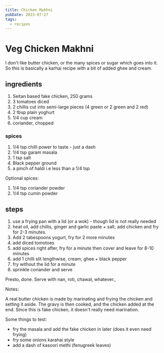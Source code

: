 ```yaml
---
title: Chicken Makhni
pubDate: 2023-07-27
tags:
  - recipes
---
```


# Veg Chicken Makhni

I don't like butter chicken, or the many spices or sugar which goes into it. So this is basically a karhai recipe with a bit of added ghee and cream.

## ingredients

1. Seitan based fake chicken, 250 grams
2. 3 tomatoes diced
3. 2 chillis cut into semi-large pieces (4 green or 2 green and 2 red)
4. 2 tbsp plain yoghurt
5. 1/4 cup cream
6. coriander, chopped

### spices

1. 1/4 tsp chilli power to taste - just a dash
2. 1/4 tsp garam masala
3. 1 tsp salt
4. Black pepper ground
5. a pinch of haldi i.e less than a 1/4 tsp

Optional spices:

1. 1/4 tsp coriander powder
2. 1/4 tsp cumin powder

## steps

1. use a frying pan with a lid (or a wok) - though lid is not really needed
2. heat oil, add chillis, ginger and garlic paste + salt, add chicken and fry for 2-3 minutes.
3. Add 2 tabespoons yogurt, fry for 2 more minutes
4. add diced tomotoes
5. add spices right after, fry for a minute then cover and leave for 8-10 minutes
6. add 1 chilli slit lengthwise, cream, ghee + black pepper
7. fry without the lid for a minute
8. sprinkle coriander and serve

Presto, done. Serve with nan, roti, chawal, whatever.,

Notes:

A real butter chicken is made by marinating and frying the chicken and setting it aside. The gravy is then cooked, and the chicken added at the end. Since this is fake chicken, it doesn't really need marination.

Some things to test:

- fry the masala and add the fake chicken in later (does it even need frying)
- fry some onions karahai style
- add a dash of kasoori methi (fenugreek leaves)
